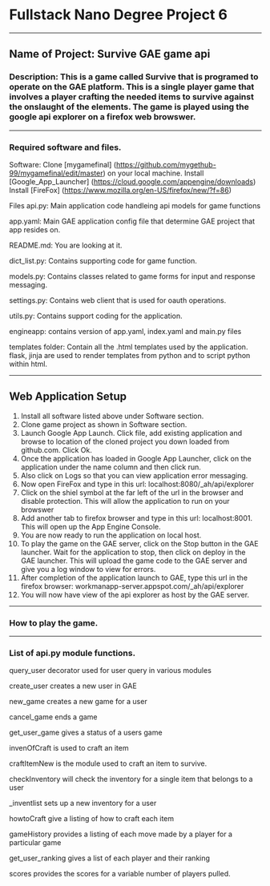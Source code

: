 # Fullstack Nano Degree Project 6

****

## Name of Project: Survive GAE game api

### Description: This is a game called Survive that is programed to operate on the GAE platform. This is a single player game that involves a player crafting the needed items to survive against the onslaught of the elements. The game is played using the google api explorer on a firefox web browswer.
***

### Required software and files.

Software:
Clone [mygamefinal] (https://github.com/mygethub-99/mygamefinal/edit/master) on your local machine.
Install [Google_App_Launcher] (https://cloud.google.com/appengine/downloads)
Install [FireFox] (https://www.mozilla.org/en-US/firefox/new/?f=86)

Files
api.py: Main application code handleing api models for game functions

app.yaml: Main GAE application config file that determine GAE project that app resides on.

README.md: You are looking at it.

dict_list.py: Contains supporting code for game function.

models.py: Contains classes related to game forms for input and response messaging.

settings.py: Contains web client that is used for oauth operations.

utils.py: Contains support coding for the application.

engineapp: contains version of app.yaml, index.yaml and main.py files

templates folder: Contain all the .html templates used by the application. flask, jinja are used to render templates from python and to script python within html.
***
## Web Application Setup
 1. Install all software listed above under Software section.
 2. Clone game project as shown in Software section.  
 3. Launch Google App Launch. Click file, add existing application and browse to location of the cloned project you down loaded from github.com. Click Ok. 
 4. Once the application has loaded in Google App Launcher, click on the application under the name column and then click run.
 5. Also click on Logs so that you can view application error messaging.
 6. Now open FireFox and type in this url: localhost:8080/_ah/api/explorer 
 7. Click on the shiel symbol at the far left of the url in the browser and disable protection. This will allow the application to run on your browswer
 8. Add another tab to firefox browser and type in this url: localhost:8001. This will open up the App Engine Console.
 9. You are now ready to run the application on local host.
 10. To play the game on the GAE server, click on the Stop button in the GAE launcher. Wait for the application to stop, then click on deploy in the GAE launcher. This will upload the game code to the GAE server and give you a log window to view for errors.
 11. After completion of the application launch to GAE, type this url in the firefox browser: workmanapp-server.appspot.com/_ah/api/explorer
 12. You will now have view of the api explorer as host by the GAE server.

***
### How to play the game.

***
### List of api.py module functions.

query_user decorator used for user query in various modules

create_user creates a new user in GAE

new_game creates a new game for a user

cancel_game ends a game

get_user_game gives a status of a users game

invenOfCraft is used to craft an item

craftItemNew is the module used to craft an item to survive.

checkInventory will check the inventory for a single item that belongs to a user

_inventlist sets up a new inventory for a user

howtoCraft give a listing of how to craft each item

gameHistory provides a listing of each move made by a player for a particular game

get_user_ranking gives a list of each player and their ranking

scores provides the scores for a variable number of players pulled.


